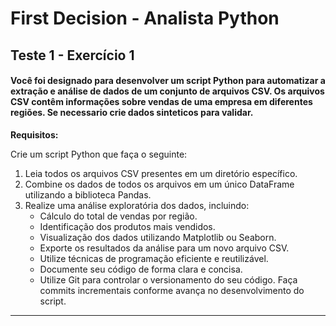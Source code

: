 # First Decision - Analista Python

## Teste 1 - Exercício 1

#### Você foi designado para desenvolver um script Python para automatizar a extração e análise de dados de um conjunto de arquivos CSV. Os arquivos CSV contêm informações sobre vendas de uma empresa em diferentes regiões. Se necessario crie dados sinteticos para validar. 

**Requisitos:**

Crie um script Python que faça o seguinte:
1.  Leia todos os arquivos CSV presentes em um diretório específico.
2.  Combine os dados de todos os arquivos em um único DataFrame utilizando a biblioteca Pandas.
3.  Realize uma análise exploratória dos dados, incluindo:
    *  Cálculo do total de vendas por região.
    *  Identificação dos produtos mais vendidos.
    *  Visualização dos dados utilizando Matplotlib ou Seaborn.
    *  Exporte os resultados da análise para um novo arquivo CSV.
    *  Utilize técnicas de programação eficiente e reutilizável.
    *  Documente seu código de forma clara e concisa.
    *  Utilize Git para controlar o versionamento do seu código. Faça commits incrementais conforme avança no desenvolvimento do script.

______________________________________________________


